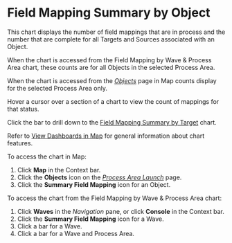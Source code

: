 # Field Mapping Summary by Object

This chart displays the number of field mappings that are in process and
the number that are complete for all Targets and Sources associated with
an Object.

When the chart is accessed from the Field Mapping by Wave & Process Area
chart, these counts are for all Objects in the selected Process Area.

When the chart is accessed from the
<span style="font-style: italic;">[Objects](../Page_Desc/Objects_map.htm)</span>
page in Map counts display for the selected Process Area only.

Hover a cursor over a section of a chart to view the count of mappings
for that status.

Click the bar to drill down to the [Field Mapping Summary by
Target](Field_Mapping_Summary_by_Target.htm) chart.

Refer to [View Dashboards in Map](View_Dashboards_in_Map.htm) for
general information about chart features.

To access the chart in Map:

1.  Click **Map** in the Context bar.
2.  Click the **Objects** icon on the *[Process Area
    Launch](../Page_Desc/Process_Area_Launch_map.htm)* page.
3.  Click the **Summary Field Mapping** icon for an Object.

To access the chart from the Field Mapping by Wave & Process Area chart:

1.  Click <span style="font-weight: bold;">Waves</span> in the
    <span style="font-style: italic;">Navigation</span> pane, or click
    <span style="font-weight: bold;">Console</span> in the Context bar.
2.  Click the <span style="font-weight: bold;">Summary Field
    Mapping</span> icon for a Wave.
3.  Click a bar for a Wave.
4.  Click a bar for a Wave and Process Area.
